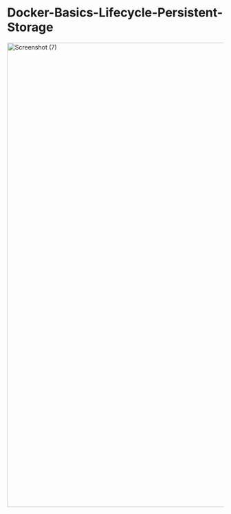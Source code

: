 ﻿# Docker-Basics-Lifecycle-Persistent-Storage

<img width="1920" height="1080" alt="Screenshot (7)" src="https://github.com/user-attachments/assets/c4a0838c-9a61-4d26-97a5-6cf75d39f9ad" />
